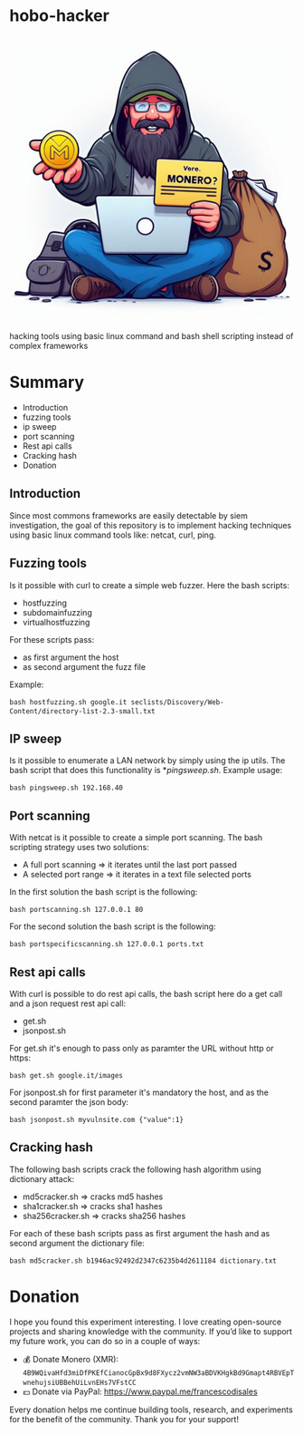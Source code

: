 # hobo-hacker

![logo](OIG1.cjr18.jpeg)

hacking tools using basic linux command and bash shell scripting instead of complex frameworks 

# Summary 
* Introduction
* fuzzing tools
* ip sweep
* port scanning
* Rest api calls
* Cracking hash
* Donation

## Introduction 
Since most commons frameworks are easily detectable by siem investigation, the goal of this repository is to implement hacking techniques using basic linux command tools like: netcat, curl, ping.

## Fuzzing tools
Is it possible with curl to create a simple web fuzzer. Here the bash scripts:
* hostfuzzing 
* subdomainfuzzing
* virtualhostfuzzing

For these scripts pass:
* as first argument the host
* as second argument the fuzz file

Example:
```
bash hostfuzzing.sh google.it seclists/Discovery/Web-Content/directory-list-2.3-small.txt
```

## IP sweep
Is it possible to enumerate a LAN network by simply using the ip utils. The bash script that does this functionality is **pingsweep.sh*.
Example usage:
```
bash pingsweep.sh 192.168.40
```

## Port scanning
With netcat is it possible to create a simple port scanning. The bash scripting strategy uses two solutions:
* A full port scanning => it iterates until the last port passed
* A selected port range => it iterates in a text file selected ports

In the first solution the bash script is the following:
```
bash portscanning.sh 127.0.0.1 80
```
For the second solution the bash script is the following:
```
bash portspecificscanning.sh 127.0.0.1 ports.txt
```

## Rest api calls
With curl is possible to do rest api calls, the bash script here do a get call and a json request rest api call:
* get.sh
* jsonpost.sh

For get.sh it's enough to pass only as paramter the URL without http or https:
```
bash get.sh google.it/images
```
For jsonpost.sh for first parameter it's mandatory the host, and as the second paramter the json body:
```
bash jsonpost.sh myvulnsite.com {"value":1}
```

## Cracking hash
The following bash scripts crack the following hash algorithm using dictionary attack:
* md5cracker.sh => cracks md5 hashes
* sha1cracker.sh => cracks sha1 hashes
* sha256cracker.sh => cracks sha256 hashes

For each of these bash scripts pass as first argument the hash and as second argument the dictionary file:
```
bash md5cracker.sh b1946ac92492d2347c6235b4d2611184 dictionary.txt
```


# Donation

I hope you found this experiment interesting. I love creating open-source projects and sharing knowledge with the community. If you’d like to support my future work, you can do so in a couple of ways:

* 💰 Donate Monero (XMR): ```4B9WQivaHfd3miDfPKEfCianocGpBx9d8FXycz2vmNW3aBDVKHgkBd9Gmapt4RBVEpTwnehujsiUBBehUiLvnEHs7VFstCC```
* 💵 Donate via PayPal: https://www.paypal.me/francescodisales

Every donation helps me continue building tools, research, and experiments for the benefit of the community. Thank you for your support!
 



